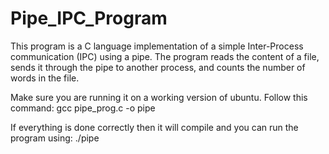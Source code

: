# Pipe_IPC_Program
This program is a C language implementation of a simple Inter-Process communication (IPC) using a pipe. 
The program reads the content of a file, sends it through the pipe to another process, and counts the number of words in the file.


Make sure you are running it on a working version of ubuntu. Follow this command:
gcc pipe_prog.c -o pipe

If everything is done correctly then it will compile and you can run the program using:
./pipe




